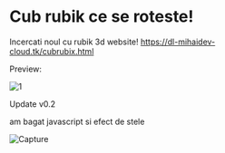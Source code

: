 
# Cub rubik ce se roteste!

Incercati noul cu rubik 3d website! https://dl-mihaidev-cloud.tk/cubrubix.html




Preview:

![1](https://user-images.githubusercontent.com/69433258/153017925-c896e037-67e6-4b2c-b0b9-8d42c541aa18.png)



Update v0.2

am bagat javascript si efect de stele

![Capture](https://user-images.githubusercontent.com/69433258/153017686-e3b6cbaa-1048-4e23-8217-ffd5e328c4c0.PNG)
